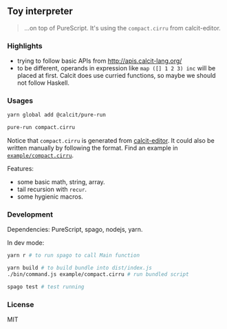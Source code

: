 ## Toy interpreter

> ...on top of PureScript. It's using the `compact.cirru` from calcit-editor.

### Highlights

- trying to follow basic APIs from http://apis.calcit-lang.org/
- to be different, operands in expression like `map ([] 1 2 3) inc` will be placed at first.
  Calcit does use curried functions, so maybe we should not follow Haskell.

### Usages

```bash
yarn global add @calcit/pure-run

pure-run compact.cirru
```

Notice that `compact.cirru` is generated from [calcit-editor](https://github.com/Cirru/calcit-editor). It could also be written manually by following the format. Find an example in [`example/compact.cirru`](example/compact.cirru).

Features:

* some basic math, string, array.
* tail recursion with `recur`.
* some hygienic macros.

### Development

Dependencies: PureScript, spago, nodejs, yarn.

In dev mode:

```bash
yarn r # to run spago to call Main function

yarn build # to build bundle into dist/index.js
./bin/command.js example/compact.cirru # run bundled script

spago test # test running
```

### License

MIT
